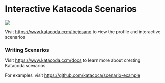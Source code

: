 # Interactive Katacoda Scenarios

[![](http://shields.katacoda.com/katacoda/lbejosano/count.svg)](https://www.katacoda.com/lbejosano "Get your profile on Katacoda.com")

Visit https://www.katacoda.com/lbejosano to view the profile and interactive scenarios

### Writing Scenarios
Visit https://www.katacoda.com/docs to learn more about creating Katacoda scenarios

For examples, visit https://github.com/katacoda/scenario-example
